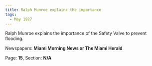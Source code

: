 ```yaml
---  
title: Ralph Munroe explains the importance  
tags:  
  - May 1927  
---  
```

  
Ralph Munroe explains the importance of the Safety Valve to prevent flooding.  
  
Newspapers: **Miami Morning News or The Miami Herald**  
  
Page: **15**, Section: **N/A** 
